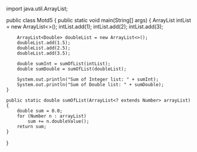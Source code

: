 import java.util.ArrayList;

public class Motd5 {
    public static void main(String[] args) {
        ArrayList<Integer> intList = new ArrayList<>();
        intList.add(1);
        intList.add(2);
        intList.add(3);

        ArrayList<Double> doubleList = new ArrayList<>();
        doubleList.add(1.5);
        doubleList.add(2.5);
        doubleList.add(3.5);

        double sumInt = sumOfList(intList);
        double sumDouble = sumOfList(doubleList);

        System.out.println("Sum of Integer list: " + sumInt);
        System.out.println("Sum of Double list: " + sumDouble);
    }

    public static double sumOfList(ArrayList<? extends Number> arrayList) {
        double sum = 0.0;
        for (Number n : arrayList)
            sum += n.doubleValue();
        return sum;
    }
}
